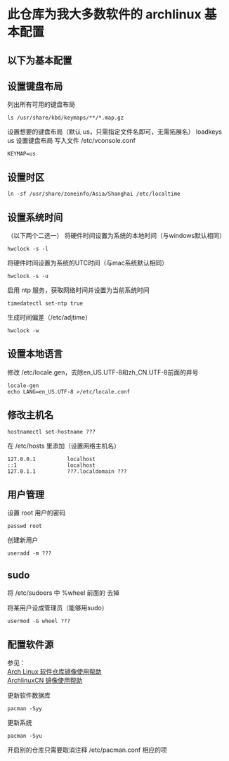 # 此仓库为我大多数软件的 archlinux 基本配置

## 以下为基本配置


## 设置键盘布局
列出所有可用的键盘布局

```
ls /usr/share/kbd/keymaps/**/*.map.gz
```
设置想要的键盘布局（默认 us，只需指定文件名即可，无需拓展名）
loadkeys us
设置键盘布局
写入文件 /etc/vconsole.conf

```
KEYMAP=us
```


## 设置时区

```
ln -sf /usr/share/zoneinfo/Asia/Shanghai /etc/localtime
```

## 设置系统时间
（以下两个二选一）
将硬件时间设置为系统的本地时间（与windows默认相同）

```
hwclock -s -l
```

将硬件时间设置为系统的UTC时间（与mac系统默认相同）
```
hwclock -s -u
```

启用 ntp 服务，获取网络时间并设置为当前系统时间

```
timedatectl set-ntp true
```

生成时间偏差（/etc/adjtime）

```
hwclock -w
```


## 设置本地语言
修改 /etc/locale.gen，去除en_US.UTF-8和zh_CN.UTF-8前面的井号

```
locale-gen
echo LANG=en_US.UTF-8 >/etc/locale.conf
```


## 修改主机名

```
hostnamectl set-hostname ???
```
在 /etc/hosts 里添加（设置网络主机名）

```
127.0.0.1          localhost
::1                localhost
127.0.1.1          ???.localdomain ???
```


## 用户管理
设置 root 用户的密码

```
passwd root
```
创建新用户

```
useradd -m ???
```


## sudo
将 /etc/sudoers 中 %wheel 前面的 去掉

将某用户设成管理员（能够用sudo）

```
usermod -G wheel ???
```

## 配置软件源
参见：  
[Arch Linux 软件仓库镜像使用帮助](https://mirrors.tuna.tsinghua.edu.cn/help/archlinux/)  
[ArchlinuxCN 镜像使用帮助](https://mirrors.tuna.tsinghua.edu.cn/help/archlinuxcn/)  


更新软件数据库

```
pacman -Syy
```
更新系统

```
pacman -Syu
```

开启别的仓库只需要取消注释 /etc/pacman.conf 相应的项


